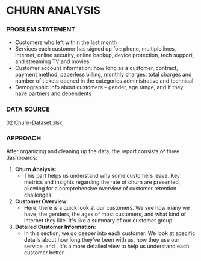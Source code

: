 # CHURN ANALYSIS

### PROBLEM STATEMENT

- Customers who left within the last month
- Services each customer has signed up for: phone, multiple lines, internet, online security, online backup, device protection, tech
  support, and streaming TV and movies
- Customer account information: how long as a customer, contract, payment method, paperless billing, monthly charges, total charges
  and number of tickets opened in the categories administrative and technical
- Demographic info about customers – gender, age range, and if they have partners and dependents

### DATA SOURCE
  [02 Churn-Dataset.xlsx](https://github.com/Athira-AM/Churn-Analysis/files/14155886/02.Churn-Dataset.xlsx)

### APPROACH

After organizing and cleaning up the data, the report consists of three dashboards:

1. **Churn Analysis:**
   - This part helps us understand why some customers leave. Key metrics and insights regarding the rate of churn are presented, allowing for a comprehensive overview of customer retention challenges.
2. **Customer Overview:**
   - Here, there is a quick look at our customers. We see how many we have, the genders, the ages of most customers, and what kind of internet they like. It's like a summary of our customer group.
3. **Detailed Customer Information:**
   - In this section, we go deeper into each customer. We look at specific details about how long they've been with us, how they use our service, and . It's a more detailed view to help us understand each customer better.








